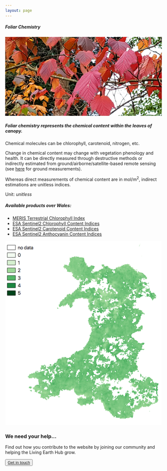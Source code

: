 ```yaml
---
layout: page
---
```


<!-- Content-section-start -->
<div class="container">
    <div class="row">
        <div class="col-12 mt-60">
            <h5 class="common-title">Foliar Chemistry</h5>
        </div>
        <div class="col-xs-12 col-sm-12 col-ms-9 col-lg-9 col-xl-9 col-xxl-9">
            <div class="common-image pb-5">
                <img src="/assets/img/wales/big/foliar-chemistry.jpg" class="img-fluid" alt="Foliar Chemistry">
            </div>
            <div>
                <h5 class="font-weight-bold">Foliar chemistry represents the chemical content within the leaves of canopy.</h5>
                <div class="pt-4">
                    <p>Chemical molecules can be chlorophyll, carotenoid, nitrogen, etc.</p>
                    <p>Change in chemical content may change with vegetation phenology and health. It can be directly measured through destructive methods or indirectly estimated from ground/airborne/satellite-based remote sensing (see <a href="https://livingearth.aber.ac.uk/data/ground-measurements/technics/906-2/" target="_blank">here</a> for ground measurements).</p>
                    <p>Whereas direct measurements of chemical content are in mol/m<sup>2</sup>, indirect estimations are unitless indices.</p>
                    <p>Unit: <i>unitless</i></p>
                </div>
            </div>
            <div class="row">
                <div class="col-xs-12 col-sm-6 col-md-7 col-lg-8">
                    <div class="pt-5">
                        <h5 class="font-weight-bold mb-4">Available products over Wales:</h5>
                        <ul class="list-title">
                            <li class="list-item"><a href="https://livingearth.aber.ac.uk/data/remote-sensing-algorithms/foliar-chemistry-remote-sensing-algorithms/meris-terrestrial-chlorophyll-index/" target="_blank">MERIS Terrestrial Chlorophyll Index</a></li>
                            <li class="list-item"><a href="https://livingearth.aber.ac.uk/data/remote-sensing-algorithms/foliar-chemistry-remote-sensing-algorithms/esa-sentinel-2-chlorophyll-content-indices/" target="_blank">ESA Sentinel2 Chlorophyll Content Indices</a></li>
                            <li class="list-item"><a href="https://livingearth.aber.ac.uk/data/remote-sensing-algorithms/foliar-chemistry-remote-sensing-algorithms/esa-sentinel-2-carotenoid-content-indices/" target="_blank">ESA Sentinel2 Carotenoid Content Indices</a></li>
                            <li class="list-item"><a href="https://livingearth.aber.ac.uk/data/remote-sensing-algorithms/foliar-chemistry-remote-sensing-algorithms/esa-sentinel-2-anthocyanin-content-indices/" target="_blank">ESA Sentinel2 Anthocyanin Content Indices</a></li>
                        </ul>
                    </div>
                </div>
                <div class="col-xs-12 col-sm-6 col-md-5 col-lg-4">
                    <div class="pt-2 pb-5">
                        <img src="/assets/img/wales/maps/foliar-chemistry.png" class="img-fluid" alt="Map">
                    </div>
                </div>
            </div>
        </div>
    </div>
</div>
<!-- Content-section-end -->

<!-- get-in-section-Start -->
<div class="container mb-100">
    <div class="get-in-section-main">
        <div class="get-in-section-dsc">
            <h3>We need your help&hellip;</h3>
            <p>Find out how you contribute to the website by joining our community and helping the Living Earth Hub grow.</p>
        </div>
        <button type="button"><a href="/contact/">Get in touch</a></button>
    </div>
</div>
<!-- get-in-section-End -->